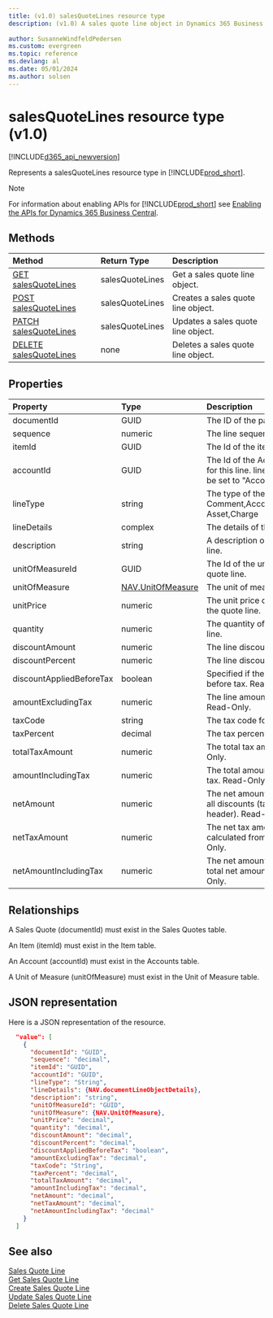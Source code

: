 ```yaml
---
title: (v1.0) salesQuoteLines resource type
description: (v1.0) A sales quote line object in Dynamics 365 Business Central.
 
author: SusanneWindfeldPedersen
ms.custom: evergreen
ms.topic: reference
ms.devlang: al
ms.date: 05/01/2024
ms.author: solsen
---
```


# salesQuoteLines resource type (v1.0)

[!INCLUDE[d365_api_newversion](../../../includes/d365_api_newversion.md)]

Represents a salesQuoteLines resource type in [!INCLUDE[prod_short](../../../includes/prod_short.md)].

> [!NOTE]  
> For information about enabling APIs for [!INCLUDE[prod_short](../../../includes/prod_short.md)] see [Enabling the APIs for Dynamics 365 Business Central](../enabling-apis-for-dynamics-nav.md).

## Methods

| Method       | Return Type  |Description|
|:---------------|:--------|:----------|
|[GET salesQuoteLines](../api/dynamics_salesquoteline_get.md)|salesQuoteLines|Get a sales quote line object.|
|[POST salesQuoteLines](../api/dynamics_create_salesquoteline.md)|salesQuoteLines|Creates a sales quote line object.|
|[PATCH salesQuoteLines](../api/dynamics_salesquoteline_update.md)|salesQuoteLines|Updates a sales quote line object.|
|[DELETE salesQuoteLines](../api/dynamics_salesquoteline_delete.md)|none|Deletes a sales quote line object.|

## Properties

| Property     | Type   |Description|
|:---------------|:--------|:----------|
|documentId|GUID|The ID of the parent quote.|
|sequence|numeric|The line sequence number.|
|itemId|GUID|The Id of the item in the quote line.|
|accountId|GUID|The Id of the Account that will be used for this line. lineType will automatically be set to "Account" if this is set.|
|lineType|string|The type of the line. Can be Comment,Account,Item,Resource,Fixed Asset,Charge|
|lineDetails|complex|The details of the line.|
|description|string|A description of the item in the quote line.|
|unitOfMeasureId|GUID|The Id of the unit of measure in the quote line.|
|unitOfMeasure|[NAV.UnitOfMeasure](../resources/dynamics_complextypes.md)|The unit of measure complex type.|
|unitPrice|numeric|The unit price of each individual item in the quote line.|
|quantity|numeric|The quantity of the item in the quote line.|
|discountAmount|numeric|The line discount amount.|
|discountPercent|numeric|The line discount percent.|
|discountAppliedBeforeTax|boolean|Specified if the discount is applied before tax. Read-Only.|
|amountExcludingTax|numeric|The line amount excluding the tax. Read-Only.|
|taxCode|string|The tax code for the line.|
|taxPercent|decimal|The tax percent for the line.|
|totalTaxAmount|numeric|The total tax amount for the line. Read-Only.|
|amountIncludingTax|numeric|The total amount for the line including tax. Read-Only.|
|netAmount|numeric|The net amount is the amount including all discounts (taken from quote header). Read-Only.|
|netTaxAmount|numeric|The net tax amount is the tax amount calculated from net amount. Read-Only.|
|netAmountIncludingTax|numeric|The net amount including tax is the total net amount including tax. Read-Only.|

## Relationships
A Sales Quote (documentId) must exist in the Sales Quotes table.

An Item (itemId) must exist in the Item table.

An Account (accountId) must exist in the Accounts table.

A Unit of Measure (unitOfMeasure) must exist in the Unit of Measure table.

## JSON representation

Here is a JSON representation of the resource.


```json
  "value": [
    {
      "documentId": "GUID",
      "sequence": "decimal",
      "itemId": "GUID",
      "accountId": "GUID",
      "lineType": "String",
      "lineDetails": {NAV.documentLineObjectDetails},
      "description": "string",
      "unitOfMeasureId": "GUID",
      "unitOfMeasure": {NAV.UnitOfMeasure},
      "unitPrice": "decimal",
      "quantity": "decimal",
      "discountAmount": "decimal",
      "discountPercent": "decimal",
      "discountAppliedBeforeTax": "boolean",
      "amountExcludingTax": "decimal",
      "taxCode": "String",
      "taxPercent": "decimal",
      "totalTaxAmount": "decimal",
      "amountIncludingTax": "decimal",
      "netAmount": "decimal",
      "netTaxAmount": "decimal",
      "netAmountIncludingTax": "decimal"
    }
  ]
```

## See also

[Sales Quote Line](../resources/dynamics_salesquoteline.md)  
[Get Sales Quote Line](../api/dynamics_salesquoteline_get.md)  
[Create Sales Quote Line](../api/dynamics_create_salesquoteline.md)  
[Update Sales Quote Line](../api/dynamics_salesquoteline_update.md)  
[Delete Sales Quote Line](../api/dynamics_salesquoteline_delete.md)  